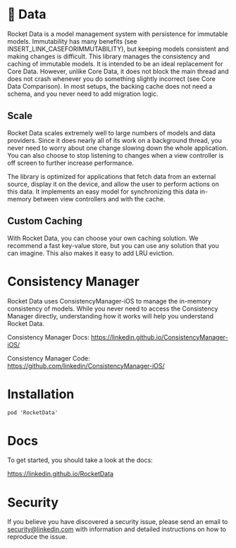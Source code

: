 # 🚀 Data

Rocket Data is a model management system with persistence for immutable models. Immutability has many benefits (see INSERT_LINK_CASEFORIMMUTABILITY), but keeping models consistent and making changes is difficult. This library manages the consistency and caching of immutable models. It is intended to be an ideal replacement for Core Data. However, unlike Core Data, it does not block the main thread and does not crash whenever you do something slightly incorrect (see Core Data Comparison). In most setups, the backing cache does not need a schema, and you never need to add migration logic.

## Scale

Rocket Data scales extremely well to large numbers of models and data providers. Since it does nearly all of its work on a background thread, you never need to worry about one change slowing down the whole application. You can also choose to stop listening to changes when a view controller is off screen to further increase performance.

The library is optimized for applications that fetch data from an external source, display it on the device, and allow the user to perform actions on this data. It implements an easy model for synchronizing this data in-memory between view controllers and with the cache.

## Custom Caching

With Rocket Data, you can choose your own caching solution. We recommend a fast key-value store, but you can use any solution that you can imagine. This also makes it easy to add LRU eviction.

# Consistency Manager

Rocket Data uses ConsistencyManager-iOS to manage the in-memory consistency of models. While you never need to access the Consistency Manager directly, understanding how it works will help you understand Rocket Data.

Consistency Manager Docs: https://linkedin.github.io/ConsistencyManager-iOS/

Consistency Manager Code: https://github.com/linkedin/ConsistencyManager-iOS/

# Installation

```
pod 'RocketData'
```

# Docs

To get started, you should take a look at the docs:

https://linkedin.github.io/RocketData

# Security

If you believe you have discovered a security issue, please send an email to security@linkedin.com with information and detailed instructions on how to reproduce the issue. 

